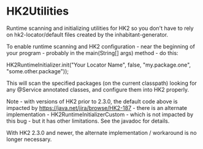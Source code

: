 HK2Utilities
============

Runtime scanning and initializing utilities for HK2 so you don't have to rely on hk2-locator/default files created by the inhabitant-generator.

To enable runtime scanning and HK2 configuration - near the beginning of your program - probably in the main(String[] args) method - do this:

HK2RuntimeInitializer.init("Your Locator Name", false, "my.package.one", "some.other.package"));


This will scan the specified packages (on the current classpath) looking for any @Service annotated classes, and configure them into HK2 properly.

Note - with versions of HK2 prior to 2.3.0, the default code above is impacted by https://java.net/jira/browse/HK2-187 - there is an alternate implementation - 
HK2RuntimeInitializerCustom - which is not impacted by this bug - but it has other limitations.  See the javadoc for details.

With HK2 2.3.0 and newer, the alternate implementation / workaround is no longer necessary.
